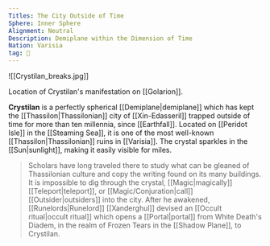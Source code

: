 ```yaml
---
Titles: The City Outside of Time
Sphere: Inner Sphere
Alignment: Neutral
Description: Demiplane within the Dimension of Time
Nation: Varisia
tag: 🌌
---
```



![[Crystilan_breaks.jpg]] 


Location of Crystilan's manifestation on [[Golarion]].
> 
**Crystilan** is a perfectly spherical [[Demiplane|demiplane]] which has kept the [[Thassilon|Thassilonian]] city of [[Xin-Edasseril]] trapped outside of time for more than ten millennia, since [[Earthfall]]. Located on [[Peridot Isle]] in the [[Steaming Sea]], it is one of the most well-known [[Thassilon|Thassilonian]] ruins in [[Varisia]]. The crystal sparkles in the [[Sun|sunlight]], making it easily visible for miles.
> Scholars have long traveled there to study what can be gleaned of Thassilonian culture and copy the writing found on its many buildings. It is impossible to dig through the crystal, [[Magic|magically]] [[Teleport|teleport]], or [[Magic/Conjuration|call]] [[Outsider|outsiders]] into the city.
> After he awakened, [[Runelords|Runelord]] [[Xanderghul]] devised an [[Occult ritual|occult ritual]] which opens a [[Portal|portal]] from White Death's Diadem, in the realm of Frozen Tears in the [[Shadow Plane]], to Crystilan.









